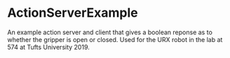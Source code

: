 # ActionServerExample
An example action server and client that gives a boolean reponse as to whether the gripper is open or closed. 
Used for the URX robot in the lab at 574 at Tufts University 2019. 
